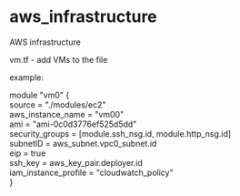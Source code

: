 # aws_infrastructure
AWS infrastructure


vm.tf - add VMs to the file

example:

module "vm0" {<br>
  source               = "./modules/ec2"<br>
  aws_instance_name    = "vm00"<br>
  ami                  = "ami-0c0d3776ef525d5dd"<br>
  security_groups      = [module.ssh_nsg.id, module.http_nsg.id]<br>
  subnetID             = aws_subnet.vpc0_subnet.id<br>
  eip                  = true<br>
  ssh_key              = aws_key_pair.deployer.id<br>
  iam_instance_profile = "cloudwatch_policy"<br>
}<br>